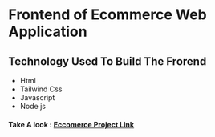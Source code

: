 # Frontend of Ecommerce Web Application

## Technology Used To Build The Frorend

- Html
- Tailwind Css
- Javascript
- Node js
#### Take A look : [Eccomerce Project Link](https://ecommerce-shop-project.netlify.app/)


